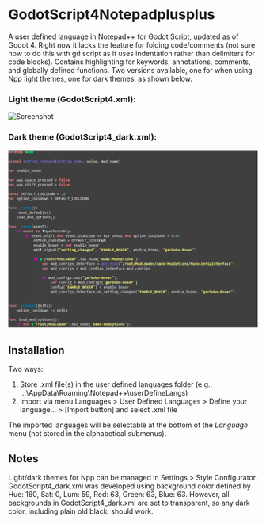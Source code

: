 # GodotScript4Notepadplusplus
A user defined language in Notepad++ for Godot Script, updated as of Godot 4. Right now it lacks the feature for folding code/comments (not sure how to do this with gd script as it uses indentation rather than delimiters for code blocks). Contains highlighting for keywords, annotations, comments, and globally defined functions. Two versions available, one for when using Npp light themes, one for dark themes, as shown below.

### Light theme (GodotScript4.xml):
![Screenshot](https://i.imgur.com/jJqmVxt.png)

### Dark theme (GodotScript4_dark.xml):
![Screenshot](screenshots/darkTheme.png)

## Installation
Two ways:
1. Store .xml file(s) in the user defined languages folder (e.g., ...\AppData\Roaming\Notepad++\userDefineLangs)
2. Import via menu Languages > User Defined Languages > Define your language... > [Import button] and select .xml file

The imported languages will be selectable at the bottom of the *Language* menu (not stored in the alphabetical submenus).

## Notes
Light/dark themes for Npp can be managed in Settings > Style Configurator. GodotScript4_dark.xml was developed using background color defined by Hue: 160, Sat: 0, Lum: 59, Red: 63, Green: 63, Blue: 63. However, all backgrounds in GodotScript4_dark.xml are set to transparent, so any dark color, including plain old black, should work.
